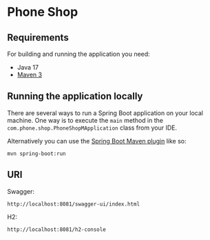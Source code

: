 # Phone Shop

## Requirements

For building and running the application you need:

- Java 17
- [Maven 3](https://maven.apache.org)

## Running the application locally

There are several ways to run a Spring Boot application on your local machine. One way is to execute the `main` method in the `com.phone.shop.PhoneShopMApplication` class from your IDE.

Alternatively you can use the [Spring Boot Maven plugin](https://docs.spring.io/spring-boot/docs/current/reference/html/build-tool-plugins-maven-plugin.html) like so:

```shell
mvn spring-boot:run
```

## URl

Swagger:

```shell
http://localhost:8081/swagger-ui/index.html
```
H2:

```shell
http://localhost:8081/h2-console
```
